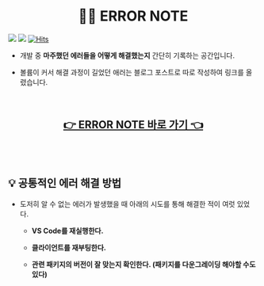 <div align="center">

# 🚨📒 ERROR NOTE

</div>

<img src="https://img.shields.io/badge/since-2022.11-grey"></a>
<img src="https://img.shields.io/badge/author-SangYoonLee-yellow"></a>
[![Hits](https://hits.seeyoufarm.com/api/count/incr/badge.svg?url=https%3A%2F%2Fgithub.com%2FSangYoonLee1231%2FERROR_NOTE&count_bg=%2379C83D&title_bg=%23555555&icon=&icon_color=%23E7E7E7&title=hits&edge_flat=false)](https://hits.seeyoufarm.com)

</div>

- 개발 중 <strong>마주했던 에러들을 어떻게 해결했는지</strong> 간단히 기록하는 공간입니다.

- 볼륨이 커서 해결 과정이 길었던 애러는 블로그 포스트로 따로 작성하여 링크를 올렸습니다.

<br/>

<div align="center">

<a href="https://sangyoonlee1231.github.io/ERROR_NOTE/"><h2>👉 ERROR NOTE 바로 가기 👈</h2></a>

</div>

<br/><br/>

## 💡 공통적인 에러 해결 방법

- 도저히 알 수 없는 에러가 발생했을 때 아래의 시도를 통해 해결한 적이 여럿 있었다.

  - <strong>VS Code를 재실행한다.</strong>

  - <strong>클라이언트를 재부팅한다.</strong>

  - <strong>관련 패키지의 버전이 잘 맞는지 확인한다. (패키지를 다운그레이딩 해야할 수도 있다)</strong>

